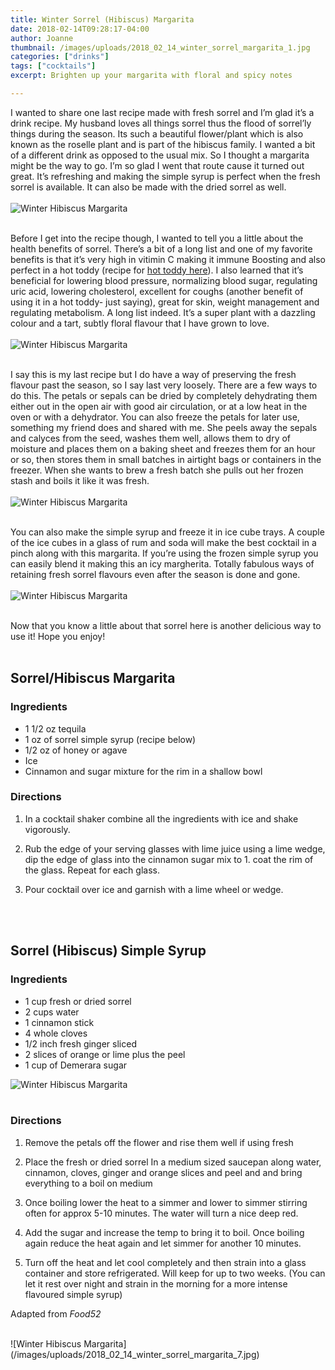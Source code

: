 ```yaml
---
title: Winter Sorrel (Hibiscus) Margarita
date: 2018-02-14T09:28:17-04:00
author: Joanne
thumbnail: /images/uploads/2018_02_14_winter_sorrel_margarita_1.jpg
categories: ["drinks"]
tags: ["cocktails"]
excerpt: Brighten up your margarita with floral and spicy notes

---
```


I wanted to share one last recipe made with fresh sorrel and I’m glad it’s a drink recipe.  My husband loves all things sorrel thus the flood of sorrel’ly things during the season. Its such a beautiful flower/plant which is also known as the roselle plant and is part of the hibiscus family.  I wanted a bit of a different drink as opposed to the usual mix.  So I thought a margarita might be the way to go. I’m so glad I went that route cause it turned out great. It’s refreshing and making the simple syrup is perfect when the fresh sorrel is available.  It can also be made with the dried sorrel as well.
</br>
</br>
![Winter Hibiscus Margarita](/images/uploads/2018_02_14_winter_sorrel_margarita_2.jpg)
</br>
</br>

Before I get into the recipe though, I wanted to tell you a little about the health benefits of sorrel. There’s a bit of a long list and one of my favorite benefits is that it’s very high in vitimin C making it immune Boosting and also perfect in a hot toddy (recipe for [hot toddy here](https://www.oliveandmango.com/sorrel-hibiscus-hot-toddy/)). I also learned that it’s beneficial for lowering blood pressure, normalizing blood sugar, regulating uric acid, lowering cholesterol, excellent for coughs (another benefit of using it in a hot toddy- just saying), great for skin, weight management and regulating metabolism. A long list indeed. It’s a super plant with a dazzling colour and a tart, subtly floral flavour that I have grown to love.
</br>
</br>
![Winter Hibiscus Margarita](/images/uploads/2018_02_14_winter_sorrel_margarita_3.jpg)
</br>
</br>

I say this is my last recipe but I do have a way of preserving the fresh flavour past the season, so I say last very loosely. There are a few ways to do this. The petals or sepals can be dried by completely dehydrating them either out in the open air with good air circulation, or at a low heat in the oven or with a dehydrator. You can also freeze the petals for later use, something my friend does and shared with me. She peels away the sepals and calyces from the seed, washes them well, allows them to dry of moisture and places them on a baking sheet and freezes them for an hour or so, then stores them in small batches in airtight bags or containers in the freezer. When she wants to brew a fresh batch she pulls out her frozen stash and boils it like it was fresh.
</br>
</br>
![Winter Hibiscus Margarita](/images/uploads/2018_02_14_winter_sorrel_margarita_4.jpg)
</br>
</br>

You can also make the simple syrup and freeze it in ice cube trays. A couple of the ice cubes in a glass of rum and soda will make the best cocktail in a pinch along with this margarita.  If you’re using the frozen simple syrup you can easily blend it making this an icy margherita. Totally fabulous ways of retaining fresh sorrel flavours even after the season is done and gone.
</br>
</br>
![Winter Hibiscus Margarita](/images/uploads/2018_02_14_winter_sorrel_margarita_5.jpg)
</br>
</br>

Now that you know a little about that sorrel here is another delicious way to use it! Hope you enjoy! 
</br>
</br>


## Sorrel/Hibiscus Margarita 

### Ingredients 

* 1 1/2 oz tequila 
* 1 oz of sorrel simple syrup (recipe below) 
* 1/2 oz of honey or agave 
* Ice 
* Cinnamon and sugar mixture for the rim in a shallow bowl 

### Directions
1. In a cocktail shaker combine all the ingredients with ice and shake vigorously. 

1. Rub the edge of your serving glasses with lime juice using a lime wedge, dip the edge of glass into the cinnamon sugar mix to 1. coat the rim of the glass. Repeat for each glass. 
 
1. Pour cocktail over ice and garnish with a lime wheel or wedge. 
</br>
</br>

## Sorrel (Hibiscus) Simple Syrup 

### Ingredients 

* 1 cup fresh or dried sorrel 
* 2 cups water 
* 1 cinnamon stick 
* 4 whole cloves 
* 1/2 inch fresh ginger sliced 
* 2 slices of orange or lime plus the peel 
* 1 cup of Demerara sugar  

![Winter Hibiscus Margarita](/images/uploads/2018_02_14_winter_sorrel_margarita_6.jpg)
</br>
</br>

### Directions 

1. Remove the petals off the flower and rise them well if using fresh 

1. Place the fresh or dried sorrel In a medium sized saucepan along water, cinnamon, cloves, ginger and orange slices and peel and and bring everything to a boil on medium

1. Once boiling lower the heat to a simmer and lower to simmer stirring often for approx 5-10 minutes. The water will turn a nice deep red. 

1. Add the sugar and increase the temp to bring it to boil. Once boiling again reduce the heat again and let simmer for another 10 minutes. 

1. Turn off the heat and let cool completely and then strain into a glass container and store refrigerated. Will keep for up to two weeks. (You can let it rest over night and strain in the morning for a more intense flavoured simple syrup)  

Adapted from *Food52*

<br>
![Winter Hibiscus Margarita](/images/uploads/2018_02_14_winter_sorrel_margarita_7.jpg)
